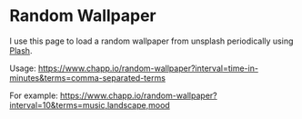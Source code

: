 # Random Wallpaper

I use this page to load a random wallpaper from unsplash periodically using [Plash](https://apps.apple.com/us/app/plash/id1494023538?mt=12).

Usage: https://www.chapp.io/random-wallpaper?interval=time-in-minutes&terms=comma-separated-terms

For example: https://www.chapp.io/random-wallpaper?interval=10&terms=music,landscape,mood
